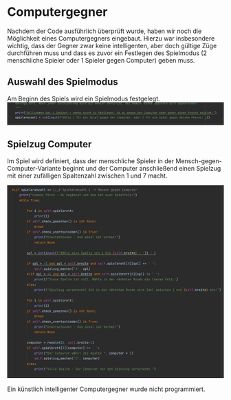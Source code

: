 # Computergegner

Nachdem der Code ausführlich überprüft wurde, haben wir noch die Möglichkeit eines Computergegners eingebaut. Hierzu 
war insbesondere wichtig, dass der Gegner zwar keine intelligenten, aber doch gültige Züge durchführen muss und dass es
zuvor ein Festlegen des Spielmodus (2 menschliche Spieler oder 1 Spieler gegen Computer) geben muss. 

## Auswahl des Spielmodus

Am Beginn des Spiels wird ein Spielmodus festgelegt. 
![img_5.png](img_5.png)

## Spielzug Computer

Im Spiel wird definiert, dass der menschliche Spieler in der Mensch-gegen-Computer-Variante beginnt und der Computer anschließend einen Spielzug mit einer zufälligen Spaltenzahl zwischen 1 und 7 macht. 

![img_7.png](img_7.png)

Ein künstlich intelligenter Computergegner wurde nicht programmiert. 
